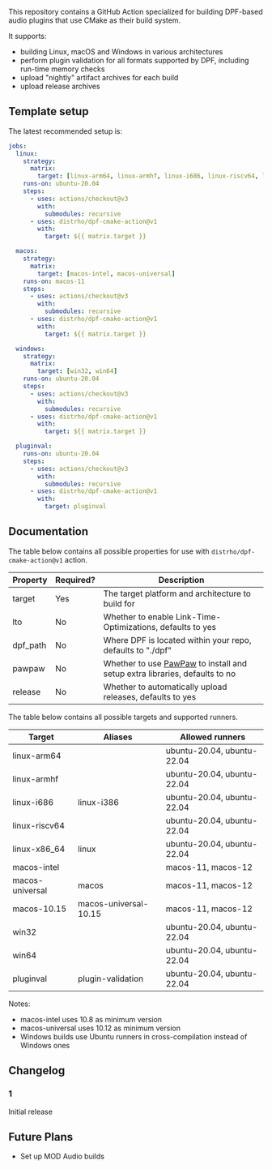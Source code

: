 
This repository contains a GitHub Action specialized for building DPF-based audio plugins that use CMake as their build system.

It supports:

- building Linux, macOS and Windows in various architectures
- perform plugin validation for all formats supported by DPF, including run-time memory checks
- upload "nightly" artifact archives for each build
- upload release archives

## Template setup

The latest recommended setup is:

```yaml
jobs:
  linux:
    strategy:
      matrix:
        target: [linux-arm64, linux-armhf, linux-i686, linux-riscv64, linux-x86_64]
    runs-on: ubuntu-20.04
    steps:
      - uses: actions/checkout@v3
        with:
          submodules: recursive
      - uses: distrho/dpf-cmake-action@v1
        with:
          target: ${{ matrix.target }}

  macos:
    strategy:
      matrix:
        target: [macos-intel, macos-universal]
    runs-on: macos-11
    steps:
      - uses: actions/checkout@v3
        with:
          submodules: recursive
      - uses: distrho/dpf-cmake-action@v1
        with:
          target: ${{ matrix.target }}

  windows:
    strategy:
      matrix:
        target: [win32, win64]
    runs-on: ubuntu-20.04
    steps:
      - uses: actions/checkout@v3
        with:
          submodules: recursive
      - uses: distrho/dpf-cmake-action@v1
        with:
          target: ${{ matrix.target }}

  pluginval:
    runs-on: ubuntu-20.04
    steps:
      - uses: actions/checkout@v3
        with:
          submodules: recursive
      - uses: distrho/dpf-cmake-action@v1
        with:
          target: pluginval
```

## Documentation

The table below contains all possible properties for use with `distrho/dpf-cmake-action@v1` action.

| Property | Required? | Description                                                |
| -------- | --------- | ---------------------------------------------------------- |
| target   | Yes       | The target platform and architecture to build for          |
| lto      | No        | Whether to enable Link-Time-Optimizations, defaults to yes |
| dpf_path | No        | Where DPF is located within your repo, defaults to "./dpf" |
| pawpaw   | No        | Whether to use [PawPaw](https://github.com/DISTRHO/PawPaw/) to install and setup extra libraries, defaults to no |
| release  | No        | Whether to automatically upload releases, defaults to yes  |

The table below contains all possible targets and supported runners.

| Target          | Aliases               | Allowed runners            |
| --------------- | --------------------- | -------------------------- |
| linux-arm64     |                       | ubuntu-20.04, ubuntu-22.04 |
| linux-armhf     |                       | ubuntu-20.04, ubuntu-22.04 |
| linux-i686      | linux-i386            | ubuntu-20.04, ubuntu-22.04 |
| linux-riscv64   |                       | ubuntu-20.04, ubuntu-22.04 |
| linux-x86_64    | linux                 | ubuntu-20.04, ubuntu-22.04 |
| macos-intel     |                       | macos-11, macos-12         |
| macos-universal | macos                 | macos-11, macos-12         |
| macos-10.15     | macos-universal-10.15 | macos-11, macos-12         |
| win32           |                       | ubuntu-20.04, ubuntu-22.04 |
| win64           |                       | ubuntu-20.04, ubuntu-22.04 |
| pluginval       | plugin-validation     | ubuntu-20.04, ubuntu-22.04 |

Notes:
 - macos-intel uses 10.8 as minimum version
 - macos-universal uses 10.12 as minimum version
 - Windows builds use Ubuntu runners in cross-compilation instead of Windows ones

## Changelog

### 1

Initial release

## Future Plans

- Set up MOD Audio builds
